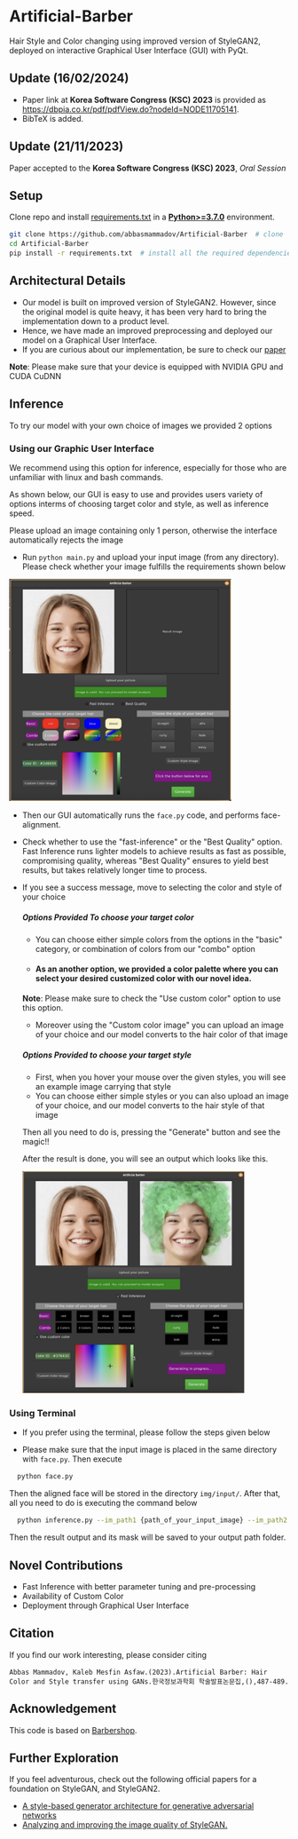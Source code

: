 # Artificial-Barber

Hair Style and Color changing using improved version of StyleGAN2, deployed on interactive Graphical User Interface (GUI) with PyQt.

## Update (16/02/2024)
- Paper link at **Korea Software Congress (KSC) 2023** is provided as https://dbpia.co.kr/pdf/pdfView.do?nodeId=NODE11705141. <br>
- BibTeX is added.

## Update (21/11/2023)
Paper accepted to the **Korea Software Congress (KSC) 2023**, _Oral Session_

## Setup

Clone repo and install [requirements.txt](https://github.com/abbasmammadov/Artificial-Barber/blob/main/requirements.txt) in a
[**Python>=3.7.0**](https://www.python.org/) environment.

```bash
git clone https://github.com/abbasmammadov/Artificial-Barber  # clone
cd Artificial-Barber
pip install -r requirements.txt  # install all the required dependencies
```

## Architectural Details
- Our model is built on improved version of StyleGAN2. However, since the original model is quite heavy, it has been very hard to bring the implementation down to a product level.
- Hence, we have made an improved preprocessing and deployed our model on a Graphical User Interface.
- If you are curious about our implementation, be sure to check our [paper](https://drive.google.com/file/d/12GPHzPwf9EU2P8HW8YvMymBnooBv6oKc/view?usp=sharing)

**Note**: Please make sure that your device is equipped with NVIDIA GPU and CUDA CuDNN

## Inference

To try our model with your own choice of images we provided 2 options 

### Using our Graphic User Interface </Summary>
We recommend using this option for inference, especially for those who are unfamiliar with linux and bash commands. 

As shown below, our GUI is easy to use and provides users variety of options interms of choosing target color and style, as well as inference speed.

Please upload an image containing only 1 person, otherwise the interface automatically rejects the image

* Run ``python main.py`` and upload your input image (from any directory). Please check whether your image fulfills the requirements shown below
<img src='img/additional/GUI_with_original_image.png' width=400 height=400>

* Then our GUI automatically runs the ``face.py`` code, and performs face-alignment. 
* Check whether to use the "fast-inference" or the "Best Quality" option. Fast Inference runs lighter models to achieve results as fast as possible, compromising quality, whereas "Best Quality" ensures to yield best results, but takes relatively longer time to process.
* If you see a success message, move to selecting the color and style of your choice
  ##### Options Provided To choose your target color
  - You can choose either simple colors from the options in the "basic" category, or combination of colors from our "combo" option
  - #### As an another option, we provided a color palette where you can select your desired customized color with our novel idea.
  **Note**: Please make sure to check the "Use custom color" option to use this option.
  - Moreover using the "Custom color image" you can upload an image of your choice and our model converts to the hair color of that image
  
  ##### Options Provided to choose your target style
  - First, when you hover your mouse over the given styles, you will see an example image carrying that style
  - You can choose either simple styles or you can also upload an image of your choice, and our model converts to the hair style of that image
  
  Then all you need to do is, pressing the "Generate" button and see the magic!!
  
  After the result is done, you will see an output which looks like this.
  
  <img src='img/additional/GUI_with_result.png' width=400 height=400>
 
 
### Using Terminal
- If you prefer using the terminal, please follow the steps given below

* Please make sure that the input image is placed in the same directory with ``face.py``. Then execute 
```bash 
  python face.py
```
 
 Then the aligned face will be stored in the directory ``img/input/``. After that, all you need to do is executing the command below
```bash 
  python inference.py --im_path1 {path_of_your_input_image} --im_path2 {path_of_the_image_with_your_target_style} --im_path3 {path_of_the_image_with_your_target_color} --output_dir {desired_path_to_store_output_images_and_their_masks}
```

Then the result output and its mask will be saved to your output path folder. 

## Novel Contributions
* Fast Inference with better parameter tuning and pre-processing
* Availability of Custom Color
* Deployment through Graphical User Interface

## Citation
If you find our work interesting, please consider citing

```
Abbas Mammadov, Kaleb Mesfin Asfaw.(2023).Artificial Barber: Hair Color and Style transfer using GANs.한국정보과학회 학술발표논문집,(),487-489.
```

## Acknowledgement
This code is based on [Barbershop](https://github.com/ZPdesu/Barbershop).

## Further Exploration
If you feel adventurous, check out the following official papers for a foundation on StyleGAN, and StyleGAN2.
  * [A style-based generator architecture for generative adversarial networks](https://arxiv.org/abs/1812.04948)
  * [Analyzing and improving the image quality of StyleGAN.](https://arxiv.org/abs/1912.04958)
 

